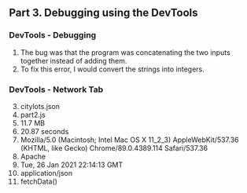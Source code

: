 ## Part 3. Debugging using the DevTools

### DevTools - Debugging
1. The bug was that the program was concatenating the two inputs together instead of adding them. 
2. To fix this error, I would convert the strings into integers. 

### DevTools - Network Tab
3. citylots.json
4. part2.js
5. 11.7 MB
6. 20.87 seconds
7. Mozilla/5.0 (Macintosh; Intel Mac OS X 11_2_3) AppleWebKit/537.36 (KHTML, like Gecko) Chrome/89.0.4389.114 Safari/537.36
8. Apache
9. Tue, 26 Jan 2021 22:14:13 GMT
10. application/json
11. fetchData()